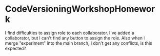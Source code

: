 # CodeVersioningWorkshopHomework
I find difficulties to assign role to each collaborator.
I've added a collaborator, but I can't find any button to assign the role.
Also when I merge "experiment" into the main branch, I don't get any conflicts, is this expected?
